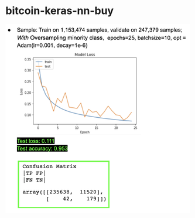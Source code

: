 # bitcoin-keras-nn-buy

![alt text](https://github.com/datavizhokie/bitcoin-keras-nn-buy/blob/master/best_training_job.png)
